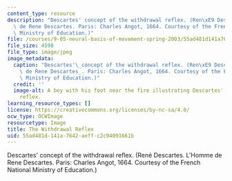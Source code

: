 ```yaml
---
content_type: resource
description: "Descartes' concept of the withdrawal reflex. (Ren\xE9 Descartes. L'Homme\
  \ de Rene Descartes. Paris: Charles Angot, 1664. Courtesy of the French National\
  \ Ministry of Education.)"
file: /courses/9-05-neural-basis-of-movement-spring-2003/55ad481d141a7642aeffc2c94091661b_9-05s03-th.jpg
file_size: 4598
file_type: image/jpeg
image_metadata:
  caption: "Descartes'\_concept of the withdrawal reflex. (Ren\xE9 Descartes. _L'Homme\
    \ de Rene Descartes_. Paris: Charles Angot, 1664. Courtesy of the French National\
    \ Ministry of Education.)"
  credit: ''
  image-alt: A boy with his foot near the fire illustrating Descartes' withdrawal
    reflex.
learning_resource_types: []
license: https://creativecommons.org/licenses/by-nc-sa/4.0/
ocw_type: OCWImage
resourcetype: Image
title: The Withdrawal Reflex
uid: 55ad481d-141a-7642-aeff-c2c94091661b
---
```

Descartes' concept of the withdrawal reflex. (René Descartes. L'Homme de Rene Descartes. Paris: Charles Angot, 1664. Courtesy of the French National Ministry of Education.)